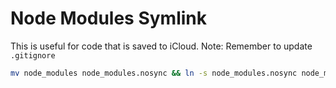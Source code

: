 # Node Modules Symlink
This is useful for code that is saved to iCloud. Note: Remember to update `.gitignore`

```bash
mv node_modules node_modules.nosync && ln -s node_modules.nosync node_modules
```